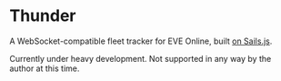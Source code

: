 # Thunder

A WebSocket-compatible fleet tracker for EVE Online, built [on Sails.js](https://sailsjs.com/).

Currently under heavy development. Not supported in any way by the author at this time.
